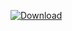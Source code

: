 [ ![Download](https://api.bintray.com/packages/oferh/smoke/smoke/images/download.svg) ](https://bintray.com/oferh/smoke/smoke/_latestVersion)

